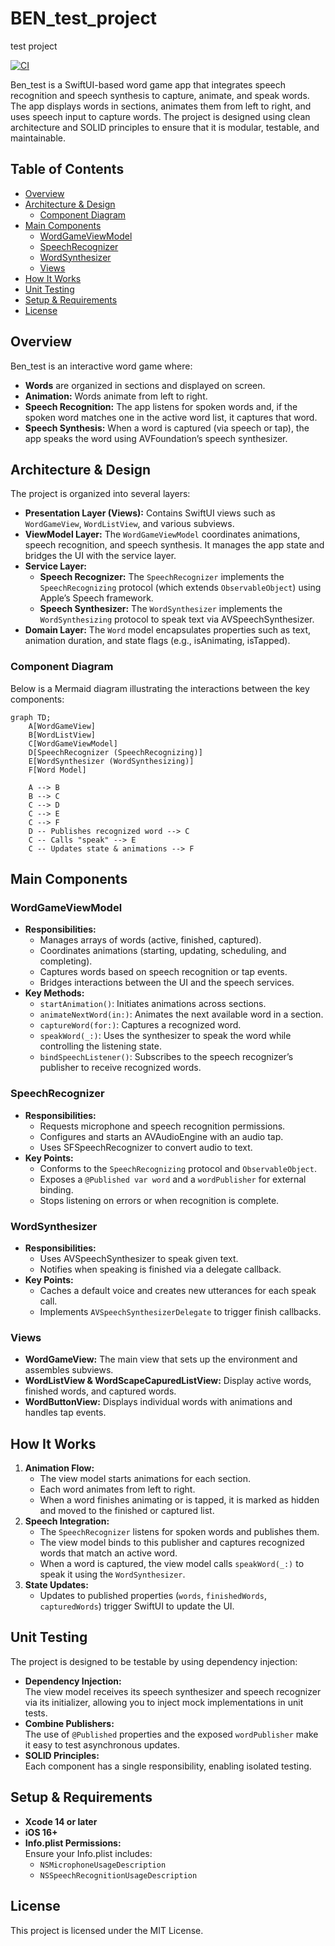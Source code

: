 # BEN_test_project
test project

[![CI](https://github.com/virtuoussong/BEN_test_project/actions/workflows/swift-test.yml/badge.svg)](https://github.com/virtuoussong/BEN_test_project/actions/workflows/swift-test.yml)

Ben_test is a SwiftUI-based word game app that integrates speech recognition and speech synthesis to capture, animate, and speak words. The app displays words in sections, animates them from left to right, and uses speech input to capture words. The project is designed using clean architecture and SOLID principles to ensure that it is modular, testable, and maintainable.

## Table of Contents

- [Overview](#overview)
- [Architecture & Design](#architecture--design)
  - [Component Diagram](#component-diagram)
- [Main Components](#main-components)
  - [WordGameViewModel](#wordgameviewmodel)
  - [SpeechRecognizer](#speechrecognizer)
  - [WordSynthesizer](#wordsynthesizer)
  - [Views](#views)
- [How It Works](#how-it-works)
- [Unit Testing](#unit-testing)
- [Setup & Requirements](#setup--requirements)
- [License](#license)

## Overview

Ben_test is an interactive word game where:

- **Words** are organized in sections and displayed on screen.
- **Animation:** Words animate from left to right.
- **Speech Recognition:** The app listens for spoken words and, if the spoken word matches one in the active word list, it captures that word.
- **Speech Synthesis:** When a word is captured (via speech or tap), the app speaks the word using AVFoundation’s speech synthesizer.

## Architecture & Design

The project is organized into several layers:

- **Presentation Layer (Views):** Contains SwiftUI views such as `WordGameView`, `WordListView`, and various subviews.
- **ViewModel Layer:** The `WordGameViewModel` coordinates animations, speech recognition, and speech synthesis. It manages the app state and bridges the UI with the service layer.
- **Service Layer:**
  - **Speech Recognizer:** The `SpeechRecognizer` implements the `SpeechRecognizing` protocol (which extends `ObservableObject`) using Apple’s Speech framework.
  - **Speech Synthesizer:** The `WordSynthesizer` implements the `WordSynthesizing` protocol to speak text via AVSpeechSynthesizer.
- **Domain Layer:** The `Word` model encapsulates properties such as text, animation duration, and state flags (e.g., isAnimating, isTapped).

### Component Diagram

Below is a Mermaid diagram illustrating the interactions between the key components:

```mermaid
graph TD;
    A[WordGameView]
    B[WordListView]
    C[WordGameViewModel]
    D[SpeechRecognizer (SpeechRecognizing)]
    E[WordSynthesizer (WordSynthesizing)]
    F[Word Model]

    A --> B
    B --> C
    C --> D
    C --> E
    C --> F
    D -- Publishes recognized word --> C
    C -- Calls "speak" --> E
    C -- Updates state & animations --> F
```

## Main Components

### WordGameViewModel

- **Responsibilities:**
  - Manages arrays of words (active, finished, captured).
  - Coordinates animations (starting, updating, scheduling, and completing).
  - Captures words based on speech recognition or tap events.
  - Bridges interactions between the UI and the speech services.
- **Key Methods:**
  - `startAnimation()`: Initiates animations across sections.
  - `animateNextWord(in:)`: Animates the next available word in a section.
  - `captureWord(for:)`: Captures a recognized word.
  - `speakWord(_:)`: Uses the synthesizer to speak the word while controlling the listening state.
  - `bindSpeechListener()`: Subscribes to the speech recognizer’s publisher to receive recognized words.

### SpeechRecognizer

- **Responsibilities:**
  - Requests microphone and speech recognition permissions.
  - Configures and starts an AVAudioEngine with an audio tap.
  - Uses SFSpeechRecognizer to convert audio to text.
- **Key Points:**
  - Conforms to the `SpeechRecognizing` protocol and `ObservableObject`.
  - Exposes a `@Published var word` and a `wordPublisher` for external binding.
  - Stops listening on errors or when recognition is complete.

### WordSynthesizer

- **Responsibilities:**
  - Uses AVSpeechSynthesizer to speak given text.
  - Notifies when speaking is finished via a delegate callback.
- **Key Points:**
  - Caches a default voice and creates new utterances for each speak call.
  - Implements `AVSpeechSynthesizerDelegate` to trigger finish callbacks.

### Views

- **WordGameView:** The main view that sets up the environment and assembles subviews.
- **WordListView & WordScapeCapuredListView:** Display active words, finished words, and captured words.
- **WordButtonView:** Displays individual words with animations and handles tap events.

## How It Works

1. **Animation Flow:**
   - The view model starts animations for each section.
   - Each word animates from left to right.
   - When a word finishes animating or is tapped, it is marked as hidden and moved to the finished or captured list.
2. **Speech Integration:**
   - The `SpeechRecognizer` listens for spoken words and publishes them.
   - The view model binds to this publisher and captures recognized words that match an active word.
   - When a word is captured, the view model calls `speakWord(_:)` to speak it using the `WordSynthesizer`.
3. **State Updates:**
   - Updates to published properties (`words`, `finishedWords`, `capturedWords`) trigger SwiftUI to update the UI.

## Unit Testing

The project is designed to be testable by using dependency injection:

- **Dependency Injection:**  
  The view model receives its speech synthesizer and speech recognizer via its initializer, allowing you to inject mock implementations in unit tests.
- **Combine Publishers:**  
  The use of `@Published` properties and the exposed `wordPublisher` make it easy to test asynchronous updates.
- **SOLID Principles:**  
  Each component has a single responsibility, enabling isolated testing.

## Setup & Requirements

- **Xcode 14 or later**
- **iOS 16+**
- **Info.plist Permissions:**  
  Ensure your Info.plist includes:
  - `NSMicrophoneUsageDescription`
  - `NSSpeechRecognitionUsageDescription`

## License

This project is licensed under the MIT License.

